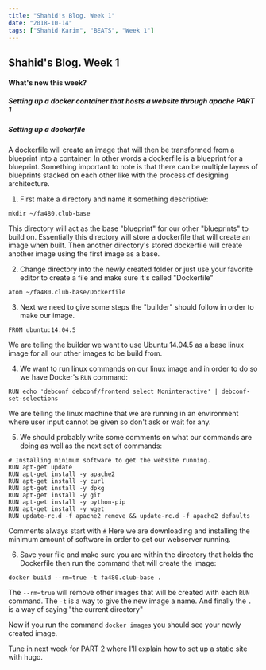```yaml
---
title: "Shahid's Blog. Week 1"
date: "2018-10-14"
tags: ["Shahid Karim", "BEATS", "Week 1"]
---
```

## Shahid's Blog. Week 1
#### What's new this week?

##### Setting up a docker container that hosts a website through apache PART 1
##### Setting up a dockerfile
A dockerfile will create an image that will then be transformed from a blueprint into a container. In other words a dockerfile is a blueprint for a blueprint. Something important to note is that there can be multiple layers of blueprints stacked on each other like with the process of designing architecture.

1. First make a directory and name it something descriptive:
  ```
  mkdir ~/fa480.club-base
  ```

  This directory will act as the base "blueprint" for our other "blueprints" to build on.
  Essentially this directory will store a dockerfile that will create an image when built. Then another directory's stored dockerfile will create another image using the first image as a base.

2. Change directory into the newly created folder or just use your favorite editor to create a file and make sure it's called "Dockerfile"
  ```
  atom ~/fa480.club-base/Dockerfile
  ```

3. Next we need to give some steps the "builder" should follow in order to make our image.
  ```
  FROM ubuntu:14.04.5
  ```
  We are telling the builder we want to use Ubuntu 14.04.5 as a base linux image for all our other images to be build from.

4. We want to run linux commands on our linux image and in order to do so we have Docker's ```RUN``` command:
  ```
  RUN echo 'debconf debconf/frontend select Noninteractive' | debconf-set-selections
  ```
  We are telling the linux machine that we are running in an environment where user input cannot be given so don't ask or wait for any.

5. We should probably write some comments on what our commands are doing as well as the next set of commands:
  ```
  # Installing minimum software to get the website running.
  RUN apt-get update
  RUN apt-get install -y apache2
  RUN apt-get install -y curl
  RUN apt-get install -y dpkg
  RUN apt-get install -y git
  RUN apt-get install -y python-pip
  RUN apt-get install -y wget
  RUN update-rc.d -f apache2 remove && update-rc.d -f apache2 defaults
  ```

  Comments always start with ```#```
  Here we are downloading and installing the minimum amount of software in order to get our webserver running.

6. Save your file and make sure you are within the directory that holds the Dockerfile then run the command that will create the image:
  ```
  docker build --rm=true -t fa480.club-base .
  ```

  The ```--rm=true``` will remove other images that will be created with each ```RUN``` command.
  The ```-t``` is a way to give the new image a name.
  And finally the ```.``` is a way of saying "the current directory"

Now if you run the command ```docker images``` you should see your newly created image.

Tune in next week for PART 2 where I'll explain how to set up a static site with hugo.
